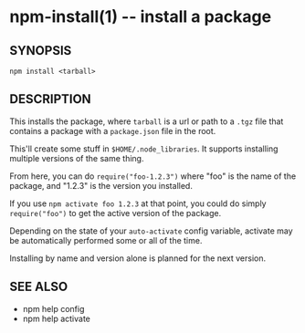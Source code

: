npm-install(1) -- install a package
===================================

## SYNOPSIS

    npm install <tarball>

## DESCRIPTION

This installs the package, where `tarball` is a url or path to a `.tgz` file
that contains a package with a `package.json` file in the root.

This'll create some stuff in `$HOME/.node_libraries`. It supports installing
multiple versions of the same thing.

From here, you can do `require("foo-1.2.3")` where "foo" is the name of the
package, and "1.2.3" is the version you installed.

If you use `npm activate foo 1.2.3` at that point, you could do simply
`require("foo")` to get the active version of the package.

Depending on the state of your `auto-activate` config variable, activate may
be automatically performed some or all of the time.

Installing by name and version alone is planned for the next version.

## SEE ALSO

* npm help config
* npm help activate
